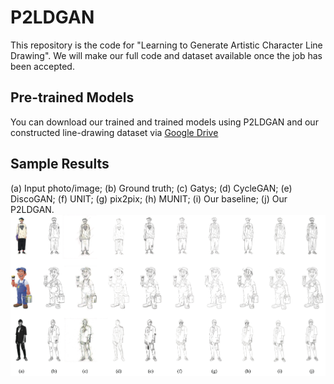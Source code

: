 # P2LDGAN
This repository is the code for "Learning to Generate Artistic Character Line Drawing".
We will make our full code and dataset available once the job has been accepted.

## Pre-trained Models
You can download our trained and trained models using P2LDGAN and our constructed line-drawing dataset via [Google Drive](https://drive.google.com/file/d/1To4V_Btc3QhCLBWZ0PdSNgC1cbm3isHP/view?usp=sharing)

## Sample Results
(a) Input photo/image; (b) Ground truth; (c) Gatys; (d) CycleGAN; (e) DiscoGAN; (f) UNIT; (g) pix2pix; (h) MUNIT; (i) Our baseline; (j) Our P2LDGAN.
<img src = 'imgs/example.jpg'>
